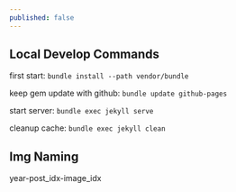 ```yaml
---
published: false
---
```


## Local Develop Commands

first start: `bundle install --path vendor/bundle`

keep gem update with github: `bundle update github-pages`

start server: `bundle exec jekyll serve`

cleanup cache: `bundle exec jekyll clean`

## Img Naming

year-post_idx-image_idx

